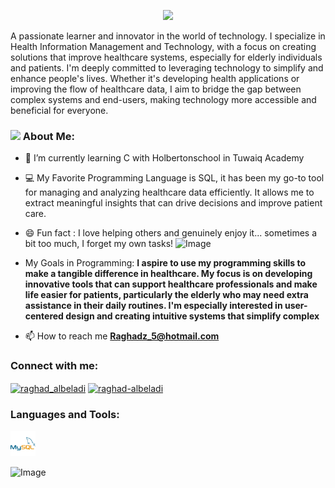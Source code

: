 <p align="center">
  <img src="https://github.com/user-attachments/assets/cbddc3f6-1e85-4b5a-80f1-66095621d251" width="500">
</p>
   A passionate learner and innovator in the world of technology. I specialize in Health Information Management and Technology, with a focus on creating solutions that improve healthcare systems, especially for elderly individuals and patients. I'm deeply committed to leveraging technology to simplify and enhance people's lives. Whether it's developing health applications or improving the flow of healthcare data, I aim to bridge the gap between complex systems and end-users, making technology more accessible and beneficial for everyone.</h3>

   

   
### <img src="https://github.com/TheDudeThatCode/TheDudeThatCode/blob/master/Assets/Developer.gif" width="45" /> About Me:
- 🌱 I’m currently learning C with Holbertonschool in Tuwaiq Academy

- 💻 My Favorite Programming Language is SQL, it has been my go-to tool for managing and analyzing healthcare data efficiently. It allows me to extract meaningful insights that can drive decisions and improve patient care.


- 😄 Fun fact : I love helping others and genuinely enjoy it... sometimes a bit too much, I forget my own tasks!
![Image](https://github.com/user-attachments/assets/68307cf3-8a83-45e7-b4a0-a7745be7c323)



- My Goals in Programming: **I aspire to use my programming skills to make a tangible difference in healthcare. My focus is on developing innovative tools that can support healthcare professionals and make life easier for patients, particularly the elderly who may need extra assistance in their daily routines. I'm especially interested in user-centered design and creating intuitive systems that simplify complex**

- 📫 How to reach me **Raghadz_5@hotmail.com**

<h3 align="left">Connect with me:</h3>
<p align="left">
<a href="https://twitter.com/raghad_albeladi" target="blank"><img align="center" src="https://raw.githubusercontent.com/rahuldkjain/github-profile-readme-generator/master/src/images/icons/Social/twitter.svg" alt="raghad_albeladi" height="30" width="40" /></a>
<a href="https://linkedin.com/in/raghad-albeladi" target="blank"><img align="center" src="https://raw.githubusercontent.com/rahuldkjain/github-profile-readme-generator/master/src/images/icons/Social/linked-in-alt.svg" alt="raghad-albeladi" height="30" width="40" /></a>
</p>
<h3 align="left">Languages and Tools:</h3>
<p align="left"> <a href="https://www.mysql.com/" target="_blank" rel="noreferrer"> <img src="https://raw.githubusercontent.com/devicons/devicon/master/icons/mysql/mysql-original-wordmark.svg" alt="mysql" width="40" height="40"/> </a> </p>


![Image](https://github.com/user-attachments/assets/e46709b4-c837-4831-ba2e-b767984cd399)
